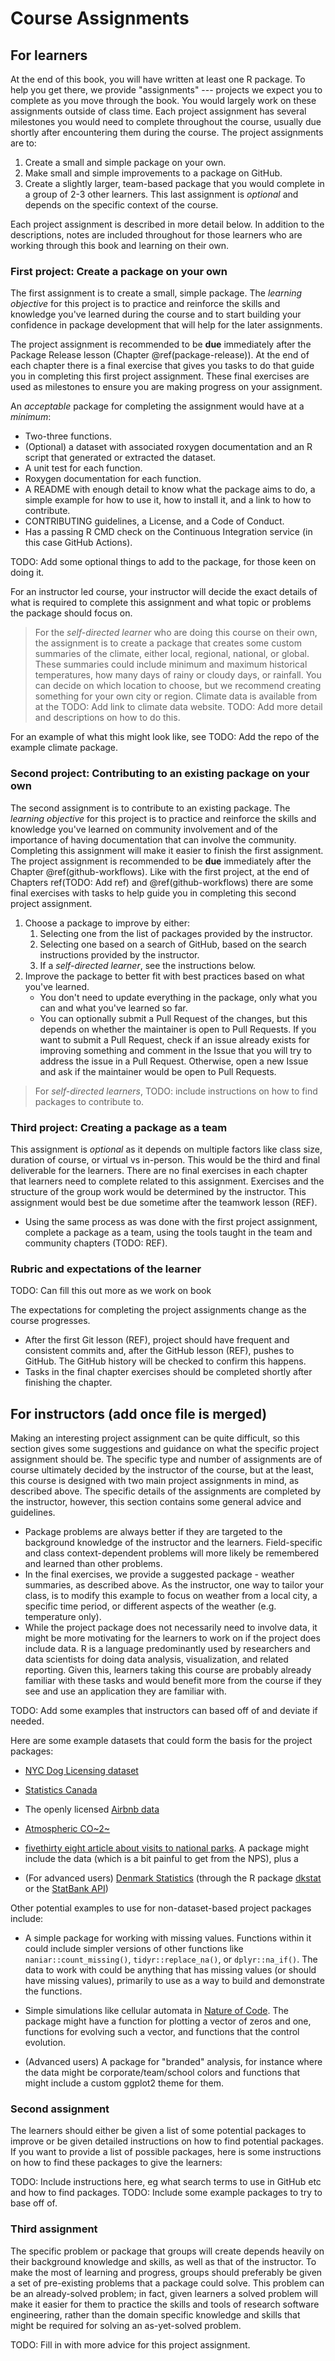# Course Assignments

<!-- Perspective for this section would be on the student, but the instructor
section would be of course on the instructor. Or should this be entirely 
targeted to the instructor? -->

## For learners

At the end of this book, you will have written at least one R package. 
To help you get there, we provide "assignments" --- 
projects we expect you to complete as you move through the book.
You would largely work on these assignments outside of class time.
Each project assignment has several milestones you would need to complete
throughout the course, usually due shortly after encountering them during
the course. The project assignments are to:

1. Create a small and simple package on your own.
2. Make small and simple improvements to a package on GitHub.
3. Create a slightly larger, team-based package that you would complete in a
group of 2-3 other learners. This last assignment is *optional* and depends on
the specific context of the course.

Each project assignment is described in more detail below. In addition
to the descriptions, notes are included throughout for those learners
who are working through this book and learning on their own.

### First project: Create a package on your own

The first assignment is to create a small, simple package. The *learning
objective* for this project is to practice and reinforce the skills 
and knowledge you've learned during the course and to start building your
confidence in package development that will help for the later assignments.

The project assignment is recommended to be **due** immediately after the
Package Release lesson (Chapter \@ref(package-release)). At the end of each
chapter there is a final exercise that gives you tasks to do that guide you in
completing this first project assignment. These final exercises are used as 
milestones to ensure you are making progress on your assignment.

An *acceptable* package for completing the assignment would have at a *minimum*:

- Two-three functions.
- (Optional) a dataset with associated roxygen documentation and an R script that
generated or extracted the dataset.
- A unit test for each function.
- Roxygen documentation for each function.
- A README with enough detail to know what the package aims to do, a simple
example for how to use it, how to install it, and a link to how to contribute.
- CONTRIBUTING guidelines, a License, and a Code of Conduct.
- Has a passing R CMD check on the Continuous Integration service (in this case
GitHub Actions).

TODO: Add some optional things to add to the package, for those keen on doing it.

For an instructor led course, your instructor will decide the exact
details of what is required to complete this assignment and what topic
or problems the package should focus on.

> For the *self-directed learner* who are doing this course on their
own, the assignment is to create a package that creates some custom
summaries of the climate, either local, regional, national, or global.
These summaries could include minimum and maximum historical
temperatures, how many days of rainy or cloudy days, or rainfall. You
can decide on which location to choose, but we recommend creating
something for your own city or region. Climate data is available from
at the
TODO: Add link to climate data
website.
TODO: Add more detail and descriptions on how to do this.

For an example of what this might look like, see 
TODO: Add the repo of the example climate package.

### Second project: Contributing to an existing package on your own

The second assignment is to contribute to an existing package. The *learning
objective* for this project is to practice and reinforce the skills 
and knowledge you've learned on community involvement and of the
importance of having documentation that can involve the community.
Completing this assignment will make it easier to finish the first
assignment. The project assignment is recommended to be **due**
immediately after the Chapter \@ref(github-workflows).
Like with the first project, at the end of Chapters 
ref(TODO: Add ref) and \@ref(github-workflows) there are some final exercises
with tasks to help guide you in completing this second project
assignment. 

1. Choose a package to improve by either:
    1. Selecting one from the list of packages provided by the instructor.
    2. Selecting one based on a search of GitHub, based on the search
    instructions provided by the instructor.
    3. If a *self-directed learner*, see the instructions below.
2. Improve the package to better fit with best practices based on what you've learned.
    - You don't need to update everything in the package, only what you can and
    what you've learned so far.
    - You can optionally submit a Pull Request of the changes, but this depends
    on whether the maintainer is open to Pull Requests. If you want to submit a
    Pull Request, check if an issue already exists for improving something
    and comment in the Issue that you will try to address the issue in a Pull
    Request. Otherwise, open a new Issue and ask if the maintainer would be open
    to Pull Requests.
    
> For *self-directed learners*, 
TODO: include instructions on how to find packages to contribute to.

### Third project: Creating a package as a team

This assignment is *optional* as it depends on multiple factors like class size,
duration of course, or virtual vs in-person. This would be the third and final 
deliverable for the learners. There are no final exercises in each chapter that
learners need to complete related to this assignment. Exercises and the
structure of the group work would be determined by the instructor.
This assignment would best be due sometime after the teamwork lesson (REF).

- Using the same process as was done with the first project assignment,
complete a package as a team, using the tools taught in the team and community
chapters (TODO: REF).

### Rubric and expectations of the learner

TODO: Can fill this out more as we work on book

The expectations for completing the project assignments change as the course 
progresses.

- After the first Git lesson (REF), project should have frequent and consistent
commits and, after the GitHub lesson (REF), pushes to GitHub.
The GitHub history will be checked to confirm this happens.
- Tasks in the final chapter exercises should be completed shortly after
finishing the chapter.

## For instructors (add once file is merged)

Making an interesting project assignment can be quite difficult, so this section
gives some suggestions and guidance on what the specific project assignment should be.
The specific type and number of assignments are of course ultimately decided by
the instructor of the course, but at the least, this course is designed with
two main project assignments in mind, as described above. The specific details of
the assignments are completed by the instructor, however, this section contains
some general advice and guidelines.

- Package problems are always better if they are targeted to the background 
knowledge of the instructor and the learners. Field-specific and class
context-dependent problems will more likely be remembered and learned than other
problems.
- In the final exercises, we provide a suggested package - 
weather summaries, as described above. 
As the instructor, one way to tailor your class, 
is to modify this example to focus on weather from a local city, 
a specific time period, or different aspects of the weather (e.g. temperature only).
- While the project package does not necessarily need to involve data, it might
be more motivating for the learners to work on if the project does include data. 
R is a language predominantly used by researchers and data scientists
for doing data analysis, visualization, and related reporting. Given this,
learners taking this course are probably already familiar with these tasks and
would benefit more from the course if they see and use an application they are
familiar with.

TODO: Add some examples that instructors can based off of and deviate if needed.

Here are some example datasets that could form the basis for the project packages:

- [NYC Dog Licensing dataset](https://data.cityofnewyork.us/Health/NYC-Dog-Licensing-Dataset/nu7n-tubp)
- [Statistics Canada](https://www150.statcan.gc.ca/n1/en/type/data)
- The openly licensed [Airbnb data](http://insideairbnb.com/get-the-data.html)
- [Atmospheric CO~2~](https://scrippsco2.ucsd.edu/data/atmospheric_co2/index.html)

- [fivethirty eight article about visits to national parks](https://fivethirtyeight.com/features/the-national-parks-have-never-been-more-popular/).  A package might include the data (which is a bit painful to get from the NPS), plus a 

- (For advanced users) [Denmark Statistics](https://www.statbank.dk/statbank5a/default.asp?w=1920) 
(through the R package [dkstat](https://github.com/rOpenGov/dkstat) or the 
[StatBank API](https://www.dst.dk/en/Statistik/brug-statistikken/muligheder-i-statistikbanken/api))

Other potential examples to use for non-dataset-based project packages include:

- A simple package for working with missing values. Functions within it could
include simpler versions of other functions like `naniar::count_missing()`,
`tidyr::replace_na()`, or `dplyr::na_if()`. The data to work with could be
anything that has missing values (or should have missing values), primarily to use
as a way to build and demonstrate the functions.

- Simple simulations like cellular automata in [Nature of Code](https://natureofcode.com/). The
package might have a function for plotting a vector of zeros and one, functions
for evolving such a vector, and functions that the control evolution.

- (Advanced users) A package for "branded" analysis, for instance where the data
might be corporate/team/school colors and functions that might include a custom
ggplot2 theme for them.

### Second assignment

The learners should either be given a list of some potential packages to improve
or be given detailed instructions on how to find potential packages. If you want
to provide a list of possible packages, here is some instructions on how to find
these packages to give the learners:

TODO: Include instructions here, eg what search terms to use in GitHub etc and how to find packages.
TODO: Include some example packages to try to base off of.

### Third assignment

The specific problem or package that groups will create depends heavily on their
background knowledge and skills, as well as that of the instructor. To make the 
most of learning and progress, groups should preferably be given a set of pre-existing
problems that a package could solve. This problem can be an already-solved problem;
in fact, given learners a solved problem will make it easier for them to practice
the skills and tools of research software engineering, rather than the domain
specific knowledge and skills that might be required for solving an as-yet-solved
problem.

TODO: Fill in with more advice for this project assignment.
